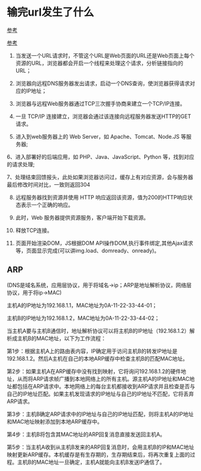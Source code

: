 # 输完url发生了什么

[参考](http://igoro.com/archive/what-really-happens-when-you-navigate-to-a-url/)

[参考](http://www.jianshu.com/p/3944732228f0)

1. 当发送一个URL请求时，不管这个URL是Web页面的URL还是Web页面上每个资源的URL，浏览器都会开启一个线程来处理这个请求，分析链接指向的URL；

2. 浏览器向远程DNS服务器发出请求，启动一个DNS查询，使浏览器获得请求对应的IP地址；

3. 浏览器与远程Web服务器通过TCP三次握手协商来建立一个TCP/IP连接。

4. 一旦 TCP/IP 连接建立，浏览器会通过该连接向远程服务器发送HTTP的GET请求。

5. 进入到web服务器上的 Web Server，如 Apache、Tomcat、Node.JS 等服务器;

6、进入部署好的后端应用，如 PHP、Java、JavaScript、Python 等，找到对应的请求处理;

7、处理结束回馈报头，此处如果浏览器访问过，缓存上有对应资源，会与服务器最后修改时间对比，一致则返回304

8. 远程服务器找到资源并使用 HTTP 响应返回该资源，值为200的HTTP响应状态表示一个正确的响应。

9. 此时，Web 服务器提供资源服务，客户端开始下载资源。

10. 释放TCP连接。

11. 页面开始渲染DOM，JS根据DOM API操作DOM,执行事件绑定,其他Ajax请求等，页面显示完成(可以讲img.load、domready、onready)。

## ARP

(DNS是域名系统，应用层协议，用于将域名->ip；ARP是地址解析协议，网络层协议，用于将ip->MAC)

主机A的IP地址为192.168.1.1，MAC地址为0A-11-22-33-44-01；

主机B的IP地址为192.168.1.2，MAC地址为0A-11-22-33-44-02；

当主机A要与主机B通信时，地址解析协议可以将主机B的IP地址（192.168.1.2）解析成主机B的MAC地址，以下为工作流程：

第1步：根据主机A上的路由表内容，IP确定用于访问主机B的转发IP地址是192.168.1.2。然后A主机在自己的本地ARP缓存中检查主机B的匹配MAC地址。

第2步：如果主机A在ARP缓存中没有找到映射，它将询问192.168.1.2的硬件地址，从而将ARP请求帧广播到本地网络上的所有主机。源主机A的IP地址和MAC地址都包括在ARP请求中。本地网络上的每台主机都接收到ARP请求并且检查是否与自己的IP地址匹配。如果主机发现请求的IP地址与自己的IP地址不匹配，它将丢弃ARP请求。

第3步：主机B确定ARP请求中的IP地址与自己的IP地址匹配，则将主机A的IP地址和MAC地址映射添加到本地ARP缓存中。

第4步：主机B将包含其MAC地址的ARP回复消息直接发送回主机A。

第5步：当主机A收到从主机B发来的ARP回复消息时，会用主机B的IP和MAC地址映射更新ARP缓存。本机缓存是有生存期的，生存期结束后，将再次重复上面的过程。主机B的MAC地址一旦确定，主机A就能向主机B发送IP通信了。





